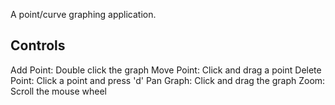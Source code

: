 A point/curve graphing application.

## Controls
Add Point: Double click the graph
Move Point: Click and drag a point
Delete Point: Click a point and press 'd'
Pan Graph: Click and drag the graph
Zoom: Scroll the mouse wheel
